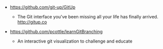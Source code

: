 - https://github.com/git-up/GitUp
  - The Git interface you've been missing all your life has finally arrived. http://gitup.co

- https://github.com/pcottle/learnGitBranching
  -  An interactive git visualization to challenge and educate
